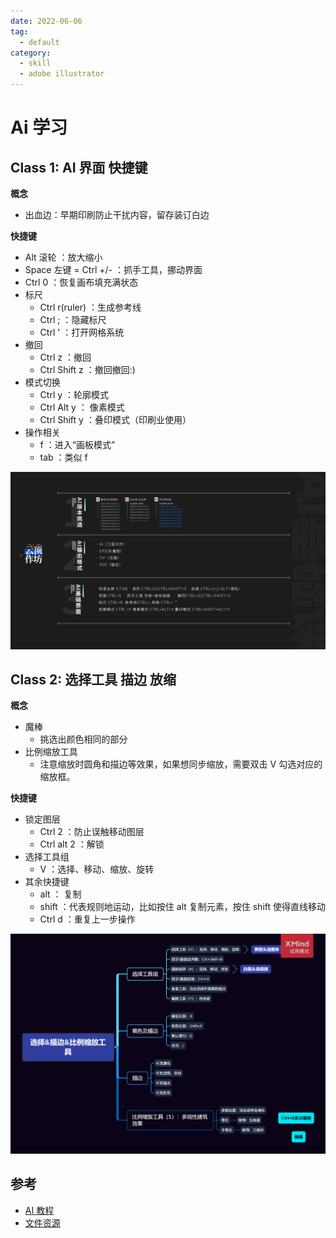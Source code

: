 ```yaml
---
date: 2022-06-06
tag:
  - default
category:
  - skill
  - adobe illustrator
---
```



# Ai 学习


## Class 1: AI 界面 快捷键

**概念**

- 出血边：早期印刷防止干扰内容，留存装订白边



**快捷键**

- Alt 滚轮 ：放大缩小
- Space 左键 = Ctrl +/- ：抓手工具，挪动界面
- Ctrl 0 ：恢复画布填充满状态
- 标尺
  - Ctrl r(ruler) ：生成参考线
  - Ctrl ; ：隐藏标尺
  - Ctrl ' ：打开网格系统
- 撤回
  - Ctrl z ：撤回
  - Ctrl Shift z ：撤回撤回:)
- 模式切换
  - Ctrl y ：轮廓模式
  - Ctrl Alt y ： 像素模式
  - Ctrl Shift y ：叠印模式（印刷业使用）
- 操作相关
  - f ：进入“画板模式”
  - tab ：类似 f

![AI基础课-课程大纲](assets/AI基础课-课程大纲.jpg)



## Class 2: 选择工具 描边 放缩

**概念**

- 魔棒
  - 挑选出颜色相同的部分
- 比例缩放工具
  - 注意缩放时圆角和描边等效果，如果想同步缩放，需要双击 V 勾选对应的缩放框。

**快捷键**

- 锁定图层
  - Ctrl 2 ：防止误触移动图层
  - Ctrl alt 2 ：解锁
- 选择工具组
  - V ：选择、移动、缩放、旋转
- 其余快捷键
  - alt ： 复制
  - shift ：代表规则地运动，比如按住 alt 复制元素，按住 shift 使得直线移动
  - Ctrl d ：重复上一步操作



![选择&描边&比例缩放工具](assets/选择&描边&比例缩放工具.png)





## 参考

- [AI 教程](https://www.bilibili.com/video/BV1cy4y1p7vp?p=1)
- [文件资源](file://E:/Model/Models/AI/Learn/20个-AI源文件及思维导图/20个-AI源文件及思维导图)
